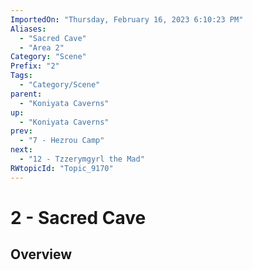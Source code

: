 ```yaml
---
ImportedOn: "Thursday, February 16, 2023 6:10:23 PM"
Aliases:
  - "Sacred Cave"
  - "Area 2"
Category: "Scene"
Prefix: "2"
Tags:
  - "Category/Scene"
parent:
  - "Koniyata Caverns"
up:
  - "Koniyata Caverns"
prev:
  - "7 - Hezrou Camp"
next:
  - "12 - Tzzerymgyrl the Mad"
RWtopicId: "Topic_9170"
---
```

# 2 - Sacred Cave
## Overview
